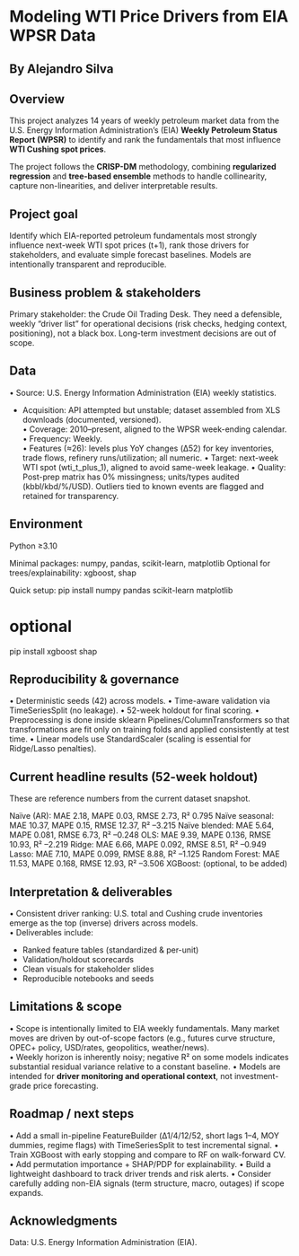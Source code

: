 # Modeling WTI Price Drivers from EIA WPSR Data
## By Alejandro Silva

## Overview
This project analyzes 14 years of weekly petroleum market data from the U.S. Energy Information Administration’s (EIA) **Weekly Petroleum Status Report (WPSR)** 
to identify and rank the fundamentals that most influence **WTI Cushing spot prices**.  

The project follows the **CRISP-DM** methodology, combining **regularized regression** and **tree-based ensemble** methods to handle collinearity, capture non-linearities, and deliver interpretable results.

Project goal
------------
Identify which EIA-reported petroleum fundamentals most strongly influence next-week
WTI spot prices (t+1), rank those drivers for stakeholders, and evaluate simple
forecast baselines. Models are intentionally transparent and reproducible.

Business problem & stakeholders
-------------------------------
Primary stakeholder: the Crude Oil Trading Desk. They need a defensible, weekly
“driver list” for operational decisions (risk checks, hedging context, positioning),
not a black box. Long-term investment decisions are out of scope.

Data
----
• Source: U.S. Energy Information Administration (EIA) weekly statistics.
  - Acquisition: API attempted but unstable; dataset assembled from XLS downloads
    (documented, versioned).  
• Coverage: 2010–present, aligned to the WPSR week-ending calendar.
• Frequency: Weekly.  
• Features (≈26): levels plus YoY changes (Δ52) for key inventories, trade flows,
  refinery runs/utilization; all numeric.
• Target: next-week WTI spot (wti_t_plus_1), aligned to avoid same-week leakage.
• Quality: Post-prep matrix has 0% missingness; units/types audited (kbbl/kbd/%/USD).
  Outliers tied to known events are flagged and retained for transparency.

Environment
-----------
Python ≥3.10

Minimal packages:
  numpy, pandas, scikit-learn, matplotlib
Optional for trees/explainability:
  xgboost, shap

Quick setup:
  pip install numpy pandas scikit-learn matplotlib
  # optional
  pip install xgboost shap

Reproducibility & governance
----------------------------
• Deterministic seeds (42) across models.
• Time-aware validation via TimeSeriesSplit (no leakage).
• 52-week holdout for final scoring.
• Preprocessing is done inside sklearn Pipelines/ColumnTransformers so that
  transformations are fit only on training folds and applied consistently at test time.
• Linear models use StandardScaler (scaling is essential for Ridge/Lasso penalties).

Current headline results (52-week holdout)
------------------------------------------
These are reference numbers from the current dataset snapshot.

Naïve (AR):           MAE 2.18,  MAPE 0.03,  RMSE 2.73,  R² 0.795
Naïve seasonal:       MAE 10.37, MAPE 0.15,  RMSE 12.37, R² –3.215
Naïve blended:        MAE 5.64,  MAPE 0.081, RMSE 6.73,  R² –0.248
OLS:                  MAE 9.39,  MAPE 0.136, RMSE 10.93, R² –2.219
Ridge:                MAE 6.66,  MAPE 0.092, RMSE 8.51,  R² –0.949
Lasso:                MAE 7.10,  MAPE 0.099, RMSE 8.88,  R² –1.125
Random Forest:        MAE 11.53, MAPE 0.168, RMSE 12.93, R² –3.506
XGBoost:              (optional, to be added)

Interpretation & deliverables
-----------------------------
• Consistent driver ranking: U.S. total and Cushing crude inventories emerge as
  the top (inverse) drivers across models.  
• Deliverables include:
  - Ranked feature tables (standardized & per-unit)
  - Validation/holdout scorecards
  - Clean visuals for stakeholder slides
  - Reproducible notebooks and seeds

Limitations & scope
-------------------
• Scope is intentionally limited to EIA weekly fundamentals. Many market moves are
  driven by out-of-scope factors (e.g., futures curve structure, OPEC+ policy,
  USD/rates, geopolitics, weather/news).  
• Weekly horizon is inherently noisy; negative R² on some models indicates
  substantial residual variance relative to a constant baseline.
• Models are intended for **driver monitoring and operational context**, not
  investment-grade price forecasting.

Roadmap / next steps
--------------------
• Add a small in-pipeline FeatureBuilder (Δ1/4/12/52, short lags 1–4, MOY dummies,
  regime flags) with TimeSeriesSplit to test incremental signal.
• Train XGBoost with early stopping and compare to RF on walk-forward CV.
• Add permutation importance + SHAP/PDP for explainability.
• Build a lightweight dashboard to track driver trends and risk alerts.
• Consider carefully adding non-EIA signals (term structure, macro, outages)
  if scope expands.

Acknowledgments
---------------
Data: U.S. Energy Information Administration (EIA).

